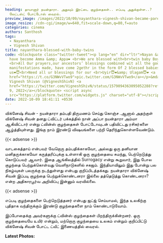```yaml
---
heading: தாயானார் நயன்தாரா. அதுவும் இரட்டை குழந்தைகள்.. எப்படி அதுக்குள்ள..?
  லேட்டஸ்ட் போட்டோஸ் வைரல்.
preview_image: /images/2022/10/09/nayanthara-vignesh-shivan-became-parents.jpeg
image_resize: /cdn-cgi/image/w=640,fit=scale-down,q=80,f=auto
categories: cinema
authors: Santhosh
tags:
  - Nayanthara
  - Vignesh Shivan
title: nayanthara-blessed-with-baby-twins
code: <blockquote class="twitter-tweet"><p lang="en" dir="ltr">Nayan &amp; Me
  have become Amma &amp; Appa❤️ <br>We are blessed with<br>twin baby Boys❤️❤️
  <br>All Our prayers,our ancestors’ blessings combined wit all the good
  manifestations made, have come 2gethr in the form Of 2 blessed babies for
  us❤️😇<br>Need all ur blessings for our <br>Uyir😇❤️&amp; Ulagam😇❤️ <a
  href="https://t.co/G3NWvVTwo9">pic.twitter.com/G3NWvVTwo9</a></p>&mdash;
  Vignesh Shivan (@VigneshShivN) <a
  href="https://twitter.com/VigneshShivN/status/1579094363095052288?ref_src=twsrc%5Etfw">October
  9, 2022</a></blockquote> <script async
  src="https://platform.twitter.com/widgets.js" charset="utf-8"></script>
date: 2022-10-09 18:41:11 +0530
---
```

விக்னேஷ் சிவன் - நயன்தாரா தம்பதி திருமணம் செய்து கொஞ்ச  .ஆனால் அதற்குள் விக்னேஷ் சிவன் தனது ட்விட்டர் பக்கத்தில் நான் அப்பா நயன்தாரா அம்மா ஆகிவிட்டார் என்று ட்வின்ஸ் குழந்தைகள் போட்டோவுடன் பதிவிட்டது ரசிகர்களை  ஆழ்த்தியுள்ளது. இங்கு நாம் இரண்டு விஷயங்களை பற்றி தெரிந்துகொள்ளவேண்டும்.

{{< adsense >}}

வாடகைத்தாய் என்பவர் வேறொரு தம்பதிக்காகவோ, அல்லது ஒரு தனியான மனிதருக்காகவோ கருத்தரிப்புக்கு உள்ளாகி ஒரு குழந்தையை சுமந்து, பெற்றெடுத்து கொடுப்பவர் ஆவார். இதை ஆங்கிலத்தில் Surrogacy என்று கூறுவார், இது போல குழந்தை பெற்றுக்கொள்வது வெளிநாடுகளில் சகஜம். இந்தியாவிலும் இது போன்று பல நிகழ்வுகள் பலருக்கு நடந்துள்ளது என்பது குறிப்பிடத்தக்கது. நயன்தாரா விக்னேஷ் சிவன் இப்படி குழந்தை பெற்றுக்கொண்டனரா இல்லை தத்தெடுத்து கொண்டனரா? என்ற அதிகாரபூர்வ அறிவிப்பு இன்னும் வரவில்லை.

{{< adsense >}}

எப்படி குழந்தைகளை பெற்றெடுத்தனர் என்பது ஜட்ஜ் செய்யாமல், இந்த உலகிற்கு புதிதாக வந்திருக்கும் இரண்டு குழந்தைகளை நாம் கொண்டாடுவோம். 

இப்போதைக்கு அவர்களுக்கு ட்வின்ஸ் குழந்தைகள் பிறந்திருக்கின்றனர். ஒரு குழந்தையையே உயிர் என்றும், மற்றொரு குழந்தையை உலகம் என்றும் குறிப்பிட்டு விக்னேஷ் சிவன் போட்ட ட்வீட் இணையத்தில் வைரல். 

**L﻿atest Photos:**